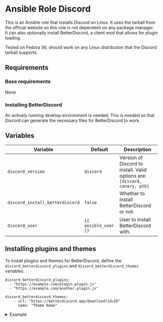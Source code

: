# Ansible Role Discord
This is an Ansible role that installs Discord on Linux. It uses the tarball from the official website so this role is not dependent on any package manager.  
It can also optionally install BetterDiscord, a client mod that allows for plugin loading.

Tested on Fedora 36, should work on any Linux distribution that the Discord tarball supports.

## Requirements

### Base requirements
None  

### Installing BetterDiscord
An actively running desktop environment is needed. This is needed so that Discord can generate the necessary files for BetterDiscord to work.  

## Variables
| Variable | Default | Description |
|----------|---------|-------------|
| `discord_version` | `discord` | Version of Discord to install. Valid options are: `[discord, canary, ptb]` |
| `discord_install_betterdiscord` | `false` | Whether to install BetterDiscord or not. |
| `discord_user` | `{{ ansible_user }}` | User to install BetterDiscord with. |

## Installing plugins and themes
To install plugins and themes for BetterDiscord, define the `discord_betterdiscord_plugins` and `discord_betterdiscord_themes` variables.
```
discord_betterdiscord_plugins:
  - "https://example.com/plugin.plugin.js"
  - "https://example.com/another.plugin.js"

discord_betterdiscord_themes:
    - url: "https://betterdiscord.app/Download?id=ID"
      name: "Theme Name"
```

<details> <summary> Example </summary>

```
discord_betterdiscord_plugins:
  - "https://raw.githubusercontent.com/rauenzi/BetterDiscordAddons/master/Plugins/BetterRoleColors/BetterRoleColors.plugin.js"

discord_betterdiscord_themes:
  - url: https://betterdiscord.app/Download?id=124
    name: HorizontalServerList
```

</details>